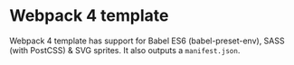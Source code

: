 # Webpack 4 template
Webpack 4 template has support for Babel ES6 (babel-preset-env), SASS (with PostCSS) &amp; SVG sprites. It also outputs a `manifest.json`.
